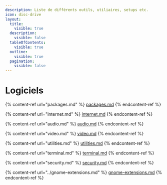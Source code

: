```yaml
---
description: Liste de différents outils, utiliaires, setups etc.
icon: disc-drive
layout:
  title:
    visible: true
  description:
    visible: false
  tableOfContents:
    visible: true
  outline:
    visible: true
  pagination:
    visible: false
---
```


# Logiciels

{% content-ref url="packages.md" %}
[packages.md](packages.md)
{% endcontent-ref %}

{% content-ref url="internet.md" %}
[internet.md](internet.md)
{% endcontent-ref %}

{% content-ref url="audio.md" %}
[audio.md](audio.md)
{% endcontent-ref %}

{% content-ref url="video.md" %}
[video.md](video.md)
{% endcontent-ref %}

{% content-ref url="utilities.md" %}
[utilities.md](utilities.md)
{% endcontent-ref %}

{% content-ref url="terminal.md" %}
[terminal.md](terminal.md)
{% endcontent-ref %}

{% content-ref url="security.md" %}
[security.md](security.md)
{% endcontent-ref %}

{% content-ref url="../gnome-extensions.md" %}
[gnome-extensions.md](../gnome-extensions.md)
{% endcontent-ref %}
